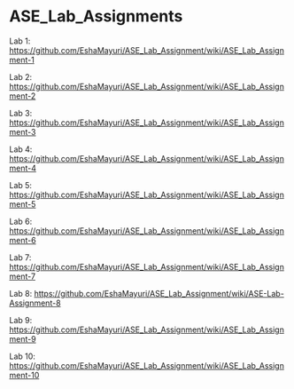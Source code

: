 # ASE_Lab_Assignments
Lab 1: https://github.com/EshaMayuri/ASE_Lab_Assignment/wiki/ASE_Lab_Assignment-1

Lab 2: https://github.com/EshaMayuri/ASE_Lab_Assignment/wiki/ASE_Lab_Assignment-2

Lab 3: https://github.com/EshaMayuri/ASE_Lab_Assignment/wiki/ASE_Lab_Assignment-3

Lab 4: https://github.com/EshaMayuri/ASE_Lab_Assignment/wiki/ASE_Lab_Assignment-4

Lab 5: https://github.com/EshaMayuri/ASE_Lab_Assignment/wiki/ASE_Lab_Assignment-5

Lab 6: https://github.com/EshaMayuri/ASE_Lab_Assignment/wiki/ASE_Lab_Assignment-6

Lab 7: https://github.com/EshaMayuri/ASE_Lab_Assignment/wiki/ASE_Lab_Assignment-7

Lab 8: https://github.com/EshaMayuri/ASE_Lab_Assignment/wiki/ASE-Lab-Assignment-8

Lab 9: https://github.com/EshaMayuri/ASE_Lab_Assignment/wiki/ASE_Lab_Assignment-9

Lab 10: https://github.com/EshaMayuri/ASE_Lab_Assignment/wiki/ASE_Lab_Assignment-10
